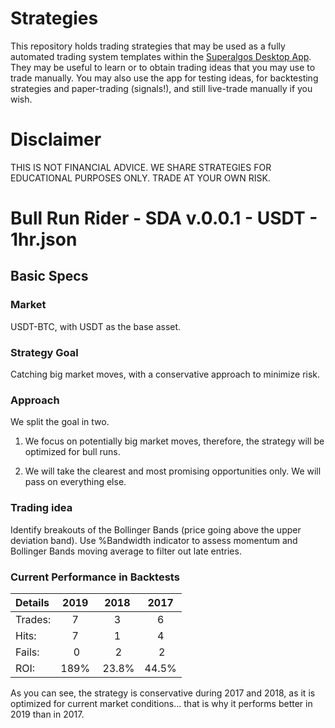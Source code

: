 # Strategies
This repository holds trading strategies that may be used as a fully automated trading system templates within the [Superalgos Desktop App](https://superalgos.org/tools-superalgos-desktop-app.shtml). They may be useful to learn or to obtain trading ideas that you may use to trade manually. You may also use the app for testing ideas, for backtesting strategies and paper-trading (signals!), and still live-trade manually if you wish.

# Disclaimer
THIS IS NOT FINANCIAL ADVICE. WE SHARE STRATEGIES FOR EDUCATIONAL PURPOSES ONLY. TRADE AT YOUR OWN RISK.

# Bull Run Rider - SDA v.0.0.1 - USDT - 1hr.json

## Basic Specs

### Market

USDT-BTC, with USDT as the base asset.

### Strategy Goal

Catching big market moves, with a conservative approach to minimize risk.

### Approach

We split the goal in two.

1. We focus on potentially big market moves, therefore, the strategy will be optimized for bull runs.

2. We will take the clearest and most promising opportunities only. We will pass on everything else.

### Trading idea

Identify breakouts of the Bollinger Bands (price going above the upper deviation band). Use %Bandwidth indicator to assess momentum and Bollinger Bands moving average to filter out late entries.


### Current Performance in Backtests

| Details | 2019 | 2018 | 2017 |
| :--- | :---: | :---: | :---: |
| Trades: | 7 | 3 | 6 |
| Hits: | 7 | 1 | 4 |
| Fails: | 0 | 2 | 2 |
| ROI: | 189% | 23.8% | 44.5% |

As you can see, the strategy is conservative during 2017 and 2018, as it is optimized for current market conditions... that is why it performs better in 2019 than in 2017.


